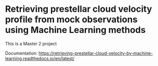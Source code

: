 # Retrieving prestellar cloud velocity profile from mock observations using Machine Learning methods

This is a Master 2 project

Documentation: https://retrieving-prestellar-cloud-velocity-by-machine-learning.readthedocs.io/en/latest/